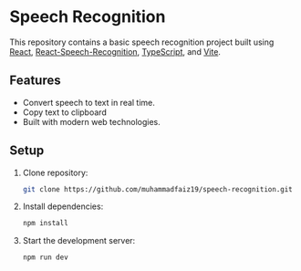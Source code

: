 # Speech Recognition

This repository contains a basic speech recognition project built using [React](https://reactjs.org/), [React-Speech-Recognition](https://www.npmjs.com/package/react-speech-recognition), [TypeScript](https://www.typescriptlang.org/), and [Vite](https://vitejs.dev/).

## Features
- Convert speech to text in real time.
- Copy text to clipboard
- Built with modern web technologies.

## Setup

1. Clone repository:
    ```bash
    git clone https://github.com/muhammadfaiz19/speech-recognition.git
    ```
2. Install dependencies:
    ```bash
    npm install
    ```
2. Start the development server:
    ```bash
    npm run dev
    ```
